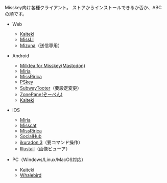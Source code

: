 Misskey向け各種クライアント。
ストアからインストールできるか否か、ABCの順です。

* Web
    * [Kaiteki](https://web.kaiteki.app/)
    * [MissLI](https://uboar.github.io/missli/)
    * [Mizuna](https://blossomsarchive.com/blog/post-2286/)（送信専用）

* Android
    * [Milktea for Misskey(Mastodon)](https://play.google.com/store/apps/details?id=jp.panta.misskeyandroidclient)
    * [Miria](https://play.google.com/store/apps/details?id=info.shiosyakeyakini.miria)
    * [MissRirica](https://play.google.com/store/apps/details?id=space.riinswork.missririca)
    * [PSkey](https://play.google.com/store/apps/details?id=dev.fuwa.pskey)
    * [SubwayTooter](https://play.google.com/store/apps/details?id=jp.juggler.subwaytooter)（要設定変更）
    * [ZonePane(ぞーぺん)](https://play.google.com/store/apps/details?id=com.zonepane)
    * [Kaiteki](https://kaiteki.app/)

* iOS
    * [Miria](https://apps.apple.com/jp/app/id6449201469)
    * [Misscat](https://apps.apple.com/app/id1505059993)
    * [MissRirica](https://apps.apple.com/app/id1659214999)
    * [SocialHub](https://apps.apple.com/us/app/id1474451582)
    * [ikuradon 3](https://github.com/potproject/ikuradon)（要コマンド操作）
    * [Illustail](https://apps.apple.com/jp/app/illustail/id375749531)（画像ビューア）

* PC（Windows/Linux/MacOS対応）
    * [Kaiteki](https://kaiteki.app/)
    * [Whalebird](https://whalebird.social/)
